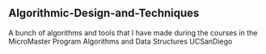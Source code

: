 ## Algorithmic-Design-and-Techniques

A bunch of algorithms and tools that I have made during the courses in the MicroMaster Program Algorithms and Data Structures UCSanDiego
